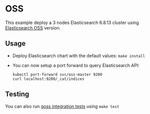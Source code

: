 # OSS

This example deploy a 3 nodes Elasticsearch 6.8.13 cluster using
[Elasticsearch OSS][] version.

## Usage

* Deploy Elasticsearch chart with the default values: `make install`

* You can now setup a port forward to query Elasticsearch API:

  ```
  kubectl port-forward svc/oss-master 9200
  curl localhost:9200/_cat/indices
  ```

## Testing

You can also run [goss integration tests][] using `make test`


[elasticsearch oss]: https://www.elastic.co/downloads/elasticsearch-oss
[goss integration tests]: https://github.com/elastic/helm-charts/tree/6.8/elasticsearch/examples/oss/test/goss.yaml
